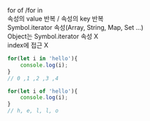 for of                /for in          
속성의 value 반복      /  속성의 key 반복  
Symbol.iterator 속성(Array, String, Map, Set ...)  
Object는 Symbol.iterator 속성 X  
index에 접근 X  

```js
for(let i in 'hello'){
    console.log(i);
}
// 0 ,1 ,2 ,3 ,4

for(let i of 'hello'){
    console.log(i);
}
// h, e, l, l, o
